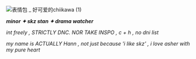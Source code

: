 ![表情包 _ 好可爱的chiikawa (1)](https://github.com/user-attachments/assets/970276cd-e039-499e-9efb-fcba7aa179aa)



***minor ✦ skz stan ✦ drama watcher*** 

*int freely , STRICTLY DNC. NOR TAKE INSPO , c + h , no dni list*

*my name is ACTUALLY Hann , not just because 'i like skz' , i love asher with my pure heart*

